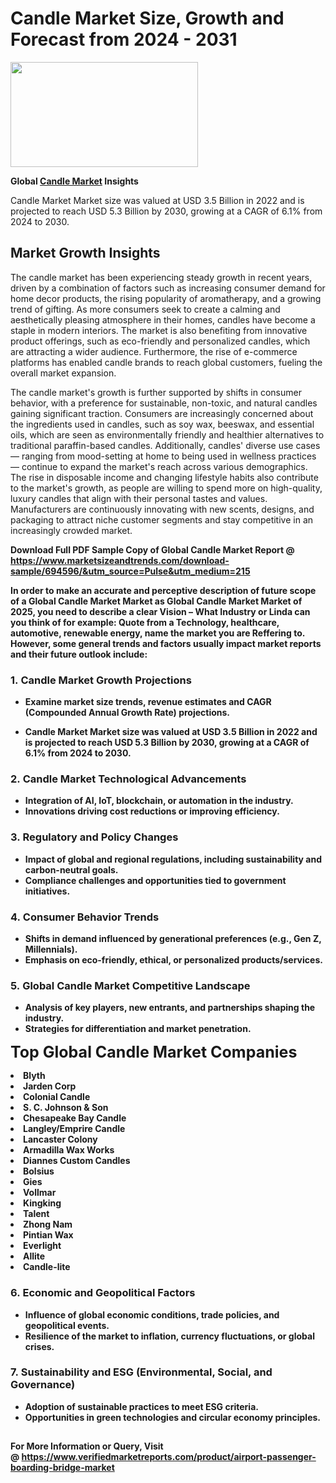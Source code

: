 <H1>Candle Market Size, Growth and Forecast from 2024 - 2031</H1><img class="aligncenter size-medium wp-image-584254" src="https://thirdeyenews.in/wp-content/uploads/2024/09/Global-Market-Research-300x168.jpeg" alt="" width="300" height="168" /><p><strong>Global&nbsp;<a href="https://www.marketsizeandtrends.com/download-sample/694596/&amp;utm_source=Pulse&amp;utm_medium=215">Candle Market</a> Insights</strong></p><p>Candle Market Market size was valued at USD 3.5 Billion in 2022 and is projected to reach USD 5.3 Billion by 2030, growing at a CAGR of 6.1% from 2024 to 2030.</p><p><h2>Market Growth Insights</h2> <p>The candle market has been experiencing steady growth in recent years, driven by a combination of factors such as increasing consumer demand for home decor products, the rising popularity of aromatherapy, and a growing trend of gifting. As more consumers seek to create a calming and aesthetically pleasing atmosphere in their homes, candles have become a staple in modern interiors. The market is also benefiting from innovative product offerings, such as eco-friendly and personalized candles, which are attracting a wider audience. Furthermore, the rise of e-commerce platforms has enabled candle brands to reach global customers, fueling the overall market expansion.</p> <p><strong></strong></p> <p>The candle market's growth is further supported by shifts in consumer behavior, with a preference for sustainable, non-toxic, and natural candles gaining significant traction. Consumers are increasingly concerned about the ingredients used in candles, such as soy wax, beeswax, and essential oils, which are seen as environmentally friendly and healthier alternatives to traditional paraffin-based candles. Additionally, candles' diverse use cases — ranging from mood-setting at home to being used in wellness practices — continue to expand the market's reach across various demographics. The rise in disposable income and changing lifestyle habits also contribute to the market's growth, as people are willing to spend more on high-quality, luxury candles that align with their personal tastes and values. Manufacturers are continuously innovating with new scents, designs, and packaging to attract niche customer segments and stay competitive in an increasingly crowded market.</p> <p><strong></p><p><span class=""><strong>Download Full PDF Sample Copy of Global Candle Market Report</strong> @ <a href="https://www.marketsizeandtrends.com/download-sample/694596/&amp;utm_source=Pulse&amp;utm_medium=215" target="_blank">https://www.marketsizeandtrends.com/download-sample/694596/&amp;utm_source=Pulse&amp;utm_medium=215</a></span></p><p>In order to make an accurate and perceptive description of future scope of a Global&nbsp;Candle Market Market as Global&nbsp;Candle Market Market of 2025, you need to describe a clear Vision &ndash; What Industry or Linda can you think of for example: Quote from a Technology, healthcare, automotive, renewable energy, name the market you are Reffering to. However, some general trends and factors usually impact market reports and their future outlook include:</p><h3>1.&nbsp;<strong>Candle Market Growth Projections</strong></h3><ul><li>Examine market size trends, revenue estimates and CAGR (Compounded Annual Growth Rate) projections.</li><li><p>Candle Market Market size was valued at USD 3.5 Billion in 2022 and is projected to reach USD 5.3 Billion by 2030, growing at a CAGR of 6.1% from 2024 to 2030.</p></li></ul><h3>2.&nbsp;<strong>Candle Market Technological Advancements</strong></h3><ul><li>Integration of AI, IoT, blockchain, or automation in the industry.</li><li>Innovations driving cost reductions or improving efficiency.</li></ul><h3>3.&nbsp;<strong>Regulatory and Policy Changes</strong></h3><ul><li>Impact of global and regional regulations, including sustainability and carbon-neutral goals.</li><li>Compliance challenges and opportunities tied to government initiatives.</li></ul><h3>4.&nbsp;<strong>Consumer Behavior Trends</strong></h3><ul><li>Shifts in demand influenced by generational preferences (e.g., Gen Z, Millennials).</li><li>Emphasis on eco-friendly, ethical, or personalized products/services.</li></ul><h3>5.&nbsp;<strong>Global Candle Market Competitive Landscape</strong></h3><ul><li>Analysis of key players, new entrants, and partnerships shaping the industry.</li><li>Strategies for differentiation and market penetration.</li></ul><p data-pm-slice="1 1 []"><span style="color: inherit; font-family: inherit; font-size: 25px;">Top Global Candle Market Companies</span></p><div class="" data-test-id=""><p><li>Blyth</li><li> Jarden Corp</li><li> Colonial Candle</li><li> S. C. Johnson & Son</li><li> Chesapeake Bay Candle</li><li> Langley/Emprire Candle</li><li> Lancaster Colony</li><li> Armadilla Wax Works</li><li> Diannes Custom Candles</li><li> Bolsius</li><li> Gies</li><li> Vollmar</li><li> Kingking</li><li> Talent</li><li> Zhong Nam</li><li> Pintian Wax</li><li> Everlight</li><li> Allite</li><li> Candle-lite</li></p></div><h3>6.&nbsp;<strong>Economic and Geopolitical Factors</strong></h3><ul><li>Influence of global economic conditions, trade policies, and geopolitical events.</li><li>Resilience of the market to inflation, currency fluctuations, or global crises.</li></ul><h3>7.&nbsp;<strong>Sustainability and ESG (Environmental, Social, and Governance)</strong></h3><ul><li>Adoption of sustainable practices to meet ESG criteria.</li><li>Opportunities in green technologies and circular economy principles.</li></ul><h2><strong style="font-size: 14px;">For More Information or Query, Visit @&nbsp;</strong><a style="background-color: #ffffff; font-size: 14px;" href="https://www.marketsizeandtrends.com/report/candle-market/" target="_blank">https://www.verifiedmarketreports.com/product/airport-passenger-boarding-bridge-market</a></h2>
